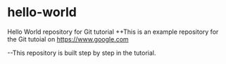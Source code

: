 # hello-world
Hello World repository for Git tutorial
++This is an example repository for the Git tutoial on https://www.google.com

--This repository is built step by step in the tutorial.
